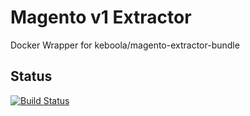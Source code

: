 # Magento v1 Extractor

Docker Wrapper for keboola/magento-extractor-bundle

## Status

[![Build Status](https://travis-ci.org/keboola/magento-v1-extractor.svg)](https://travis-ci.org/keboola/magento-v1-extractor)
